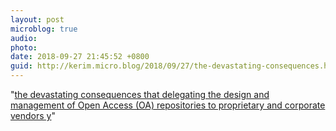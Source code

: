 ```yaml
---
layout: post
microblog: true
audio: 
photo: 
date: 2018-09-27 21:45:52 +0800
guid: http://kerim.micro.blog/2018/09/27/the-devastating-consequences.html
---
```

"[the devastating consequences that delegating the design and management of Open Access (OA) repositories to proprietary and corporate vendors y](http://alberto-corsin-jimenez.org/?p=352)"
